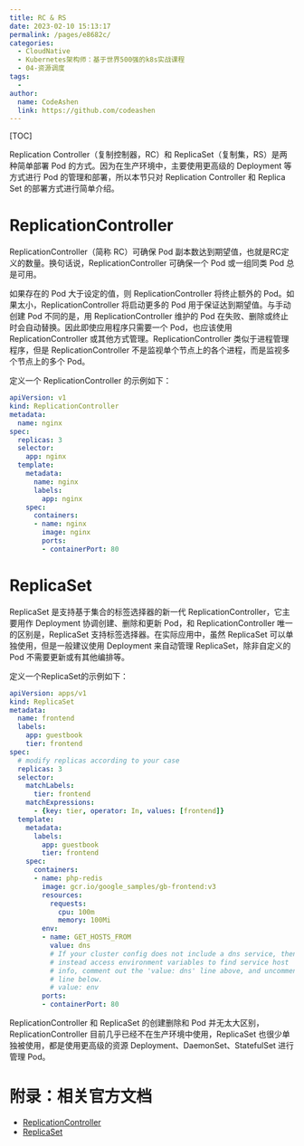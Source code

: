 ```yaml
---
title: RC & RS
date: 2023-02-10 15:13:17
permalink: /pages/e8682c/
categories:
  - CloudNative
  - Kubernetes架构师：基于世界500强的k8s实战课程
  - 04-资源调度
tags:
  - 
author: 
  name: CodeAshen
  link: https://github.com/codeashen
---
```

[TOC]

Replication Controller（复制控制器，RC）和 ReplicaSet（复制集，RS）是两种简单部署 Pod 的方式。因为在生产环境中，主要使用更高级的 Deployment 等方式进行 Pod 的管理和部署，所以本节只对 Replication Controller 和 Replica Set 的部署方式进行简单介绍。

# ReplicationController

ReplicationController（简称 RC）可确保 Pod 副本数达到期望值，也就是RC定义的数量。换句话说，ReplicationController 可确保一个 Pod 或一组同类 Pod 总是可用。

如果存在的 Pod 大于设定的值，则 ReplicationController 将终止额外的 Pod。如果太小，ReplicationController 将启动更多的 Pod 用于保证达到期望值。与手动创建 Pod 不同的是，用 ReplicationController 维护的 Pod 在失败、删除或终止时会自动替换。因此即使应用程序只需要一个 Pod，也应该使用 ReplicationController 或其他方式管理。ReplicationController 类似于进程管理程序，但是 ReplicationController 不是监视单个节点上的各个进程，而是监视多个节点上的多个 Pod。

定义一个 ReplicationController 的示例如下：

```yaml
apiVersion: v1
kind: ReplicationController
metadata:
  name: nginx
spec:
  replicas: 3
  selector:
    app: nginx
  template:
    metadata:
      name: nginx
      labels:
        app: nginx
    spec:
      containers:
      - name: nginx
        image: nginx
        ports:
        - containerPort: 80
```

# ReplicaSet

ReplicaSet 是支持基于集合的标签选择器的新一代 ReplicationController，它主要用作 Deployment 协调创建、删除和更新 Pod，和 ReplicationController 唯一的区别是，ReplicaSet 支持标签选择器。在实际应用中，虽然 ReplicaSet 可以单独使用，但是一般建议使用 Deployment 来自动管理 ReplicaSet，除非自定义的 Pod 不需要更新或有其他编排等。

定义一个ReplicaSet的示例如下：

```yaml
apiVersion: apps/v1
kind: ReplicaSet
metadata:
  name: frontend
  labels:
    app: guestbook
    tier: frontend
spec:
  # modify replicas according to your case
  replicas: 3
  selector:
    matchLabels:
      tier: frontend
    matchExpressions:
      - {key: tier, operator: In, values: [frontend]}
  template:
    metadata:
      labels:
        app: guestbook
        tier: frontend
    spec:
      containers:
      - name: php-redis
        image: gcr.io/google_samples/gb-frontend:v3
        resources:
          requests:
            cpu: 100m
            memory: 100Mi
        env:
        - name: GET_HOSTS_FROM
          value: dns
          # If your cluster config does not include a dns service, then to
          # instead access environment variables to find service host
          # info, comment out the 'value: dns' line above, and uncomment the
          # line below.
          # value: env
        ports:
        - containerPort: 80
```

ReplicationController 和 ReplicaSet 的创建删除和 Pod 并无太大区别，ReplicationController 目前几乎已经不在生产环境中使用，ReplicaSet 也很少单独被使用，都是使用更高级的资源 Deployment、DaemonSet、StatefulSet 进行管理 Pod。

# 附录：相关官方文档

- [ReplicationController](https://kubernetes.io/zh/docs/concepts/workloads/controllers/replicationcontroller/)
- [ReplicaSet](https://kubernetes.io/zh/docs/concepts/workloads/controllers/replicaset/)